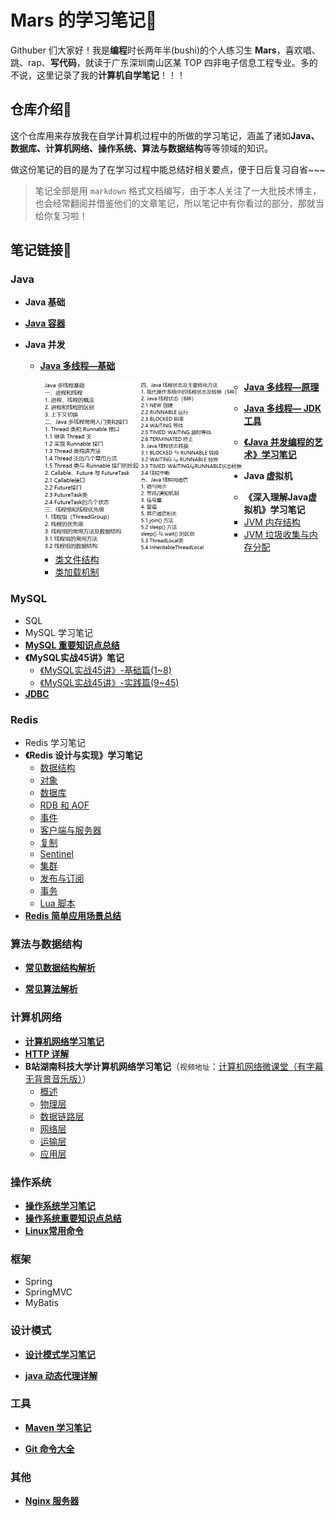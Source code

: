 # Mars 的学习笔记📕

Githuber 们大家好！我是**编程**时长两年半(bushi)的个人练习生 **Mars**，喜欢唱、跳、rap、**写代码**，就读于广东深圳南山区某 TOP 四非电子信息工程专业。多的不说，这里记录了我的**计算机自学笔记**！！！



## 仓库介绍💬

这个仓库用来存放我在自学计算机过程中的所做的学习笔记，涵盖了诸如**Java、数据库、计算机网络、操作系统、算法与数据结构**等等领域的知识。

做这份笔记的目的是为了在学习过程中能总结好相关要点，便于日后复习自省~~~

> 笔记全部是用 `markdown` 格式文档编写，由于本人关注了一大批技术博主，也会经常翻阅并借鉴他们的文章笔记，所以笔记中有你看过的部分，那就当给你复习啦！



## 笔记链接🔗

### Java

- **Java 基础**

- **[Java 容器](./Java_Container/Java集合.md)**

- **Java 并发**
  
  - **[Java 多线程—基础](./Java_Concurrency/Java多线程基础.md)**
  
    <img src="./Java_Concurrency/imgs/1646217362224.png" alt="1646217362224" style="zoom: 50%;" align="left"/>
  
  - **[Java 多线程—原理](./Java_Concurrency/Java多线程原理.md)**
  
  - **[Java 多线程— JDK 工具](./Java_Concurrency/Java多线程工具.md)**
  
  - **[《Java 并发编程的艺术》学习笔记](./Java_Concurrency/Java并发编程的艺术学习笔记/Java并发编程.md)**
  
- **Java 虚拟机**
  - **《深入理解Java虚拟机》学习笔记**
    - [JVM 内存结构](./JVM/深入理解java虚拟机学习笔记/JVM内存结构.md)
    - [JVM 垃圾收集与内存分配](./JVM/深入理解java虚拟机学习笔记/JVM垃圾收集与内存分配.md)
    - [类文件结构](./JVM/深入理解java虚拟机学习笔记/类文件结构.md)
    - [类加载机制](./JVM/深入理解java虚拟机学习笔记/类加载机制.md)



### MySQL

- SQL
- MySQL 学习笔记
- **[MySQL 重要知识点总结](./MySQL/MySQL题目解析.md)**
- **《MySQL实战45讲》笔记**
  - [《MySQL实战45讲》-基础篇(1~8)](./MySQL/《MySQL实战45讲》笔记/MySQL实战45讲-基础篇(1~8).md)
  - [《MySQL实战45讲》-实践篇(9~45)](./MySQL/《MySQL实战45讲》笔记/MySQL实战45讲-实践篇(9~45).md)
- **[JDBC](./JDBC/JDBC.md)**



### Redis

- Redis 学习笔记
- **《Redis 设计与实现》学习笔记**
  - [数据结构](./Redis/Redis设计与实现笔记/Redis设计与实现-1-数据结构.md)
  - [对象](./Redis/Redis设计与实现笔记/Redis设计与实现-2-对象.md)
  - [数据库](./Redis/Redis设计与实现笔记/Redis设计与实现-3-数据库.md)
  - [RDB 和 AOF](./Redis/Redis设计与实现笔记/Redis设计与实现-4-RDB持久化和AOF持久化.md)
  - [事件](./Redis/Redis设计与实现笔记/Redis设计与实现-5-事件.md)
  - [客户端与服务器](./Redis/Redis设计与实现笔记/Redis设计与实现-6-客户端与服务器.md)
  - [复制](./Redis/Redis设计与实现笔记/Redis设计与实现-7-复制.md)
  - [Sentinel](./Redis/Redis设计与实现笔记/Redis设计与实现-8-Sentinel.md)
  - [集群](./Redis/Redis设计与实现笔记/Redis设计与实现-9-集群.md)
  - [发布与订阅](./Redis/Redis设计与实现笔记/Redis设计与实现-10-发布与订阅.md)
  - [事务](./Redis/Redis设计与实现笔记/Redis设计与实现-11-事务.md)
  - [Lua 脚本](./Redis/Redis设计与实现笔记/Redis设计与实现-12-Lua脚本.md)
- **[Redis 简单应用场景总结](./Redis/Redis的简单应用场景总结.md)**



### 算法与数据结构

- **[常见数据结构解析](./Data_Structure/常见数据结构详解.md)**

- **[常见算法解析](./Algorithm/常见算法解析.md)**




### 计算机网络

- **[计算机网络学习笔记](./NetWork/计算机网络.md)**
- **[HTTP 详解](./NetWork/HTTP详解.md)**
- **B站湖南科技大学计算机网络学习笔记**（`视频地址`：[计算机网络微课堂（有字幕无背景音乐版）](https://www.bilibili.com/video/BV1c4411d7jb?share_source=copy_web)）
  - [概述](./NetWork/湖科大计算机网络学习笔记/计算机网络第一章（概述）/计算机网络第1章（概述）.md)
  - [物理层](./NetWork/湖科大计算机网络学习笔记/计算机网络第二章（物理层）/计算机网络第2章（物理层）.md)
  - [数据链路层](./NetWork/湖科大计算机网络学习笔记/计算机网络第三章（数据链路层）/计算机网络第3章（数据链路层）.md)
  - [网络层](./NetWork/湖科大计算机网络学习笔记/计算机网络第四章（网络层）/计算机网络第4章（网络层）.md)
  - [运输层](./NetWork/湖科大计算机网络学习笔记/计算机网络第五章（运输层）/计算机网络第5章（运输层）.md)
  - [应用层](./NetWork/湖科大计算机网络学习笔记/计算机网络第六章（应用层）/计算机网络第6章（应用层）.md)



### 操作系统

- **[操作系统学习笔记](./OS/操作系统学习笔记.md)**
- **[操作系统重要知识点总结](./OS/操作系统重要知识点总结.md)**
- **[Linux常用命令](./Linux_Command/Linux常用命令.md)**



### 框架

- Spring
- SpringMVC
- MyBatis



### 设计模式

- **[设计模式学习笔记](./Design_Patterns/设计模式.md)**

- **[java 动态代理详解](./Dynamic_Proxy/动态代理.md)**



### 工具

- **[Maven 学习笔记](./Maven/maven笔记.md)**

- **[Git 命令大全](./Git/Git命令大全.md)**



### 其他

- **[Nginx 服务器](./Nginx/Nginx.md)**

